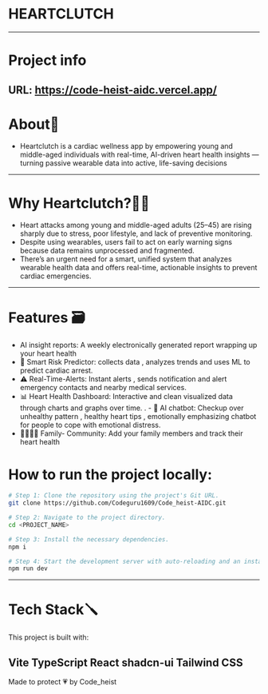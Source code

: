 # HEARTCLUTCH
----
# Project info
**URL: https://code-heist-aidc.vercel.app/**
----
# About🚀

- Heartclutch is a cardiac wellness app by empowering young and middle-aged individuals with real-time, AI-driven heart health insights — turning passive wearable data into active, life-saving decisions
----
# Why Heartclutch?💙🤍

- Heart attacks among young and middle-aged adults (25–45) are rising sharply due to stress, poor lifestyle, and lack of preventive monitoring.
-  Despite using wearables, users fail to act on early warning signs because data remains unprocessed and fragmented.
- There’s an urgent need for a smart, unified system that analyzes wearable health data and offers real-time, actionable insights to prevent cardiac emergencies.
-----
# Features 🗃️ 
- AI insight reports: A weekly electronically generated report wrapping up your heart health
- 🧠 Smart Risk Predictor: collects data , analyzes trends and uses ML to predict cardiac arrest. 
- ⚠️ Real-Time-Alerts: Instant alerts , sends notification and alert emergency contacts and nearby medical services. 
- 📊 Heart Health Dashboard: Interactive and clean visualized data through charts and graphs over time. . - 🤖 AI chatbot: Checkup over unhealthy pattern , healthy heart tips , emotionally emphasizing chatbot for people to cope with emotional distress. 
- 👨‍👩‍👧‍👦 Family- Community: Add your family members and track their heart health

# How to run the project locally:

```sh
# Step 1: Clone the repository using the project's Git URL.
git clone https://github.com/Codeguru1609/Code_heist-AIDC.git

# Step 2: Navigate to the project directory.
cd <PROJECT_NAME>

# Step 3: Install the necessary dependencies.
npm i

# Step 4: Start the development server with auto-reloading and an instant preview.
npm run dev
``` 
----

# Tech Stack🪛
This project is built with:

Vite
TypeScript
React
shadcn-ui
Tailwind CSS
----

Made to protect 💗 by Code_heist
